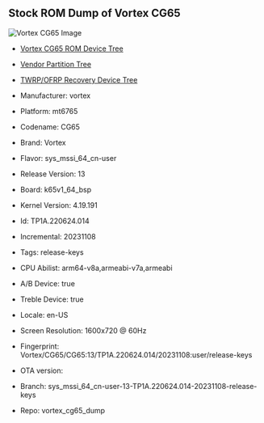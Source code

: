## Stock ROM Dump of Vortex CG65

![Vortex CG65 Image](https://standupwireless.com/wp-content/uploads/CG65.png)

- [Vortex CG65 ROM Device Tree](https://github.com/1ndev-ui/ROM_CG65_device_tree)
- [Vendor Partition Tree](https://github.com/1ndev-ui/vendor_vortex_cg65)
- [TWRP/OFRP Recovery Device Tree](https://github.com/1ndev-ui/TWRP_CG65_device_tree)

- Manufacturer: vortex
- Platform: mt6765
- Codename: CG65
- Brand: Vortex
- Flavor: sys_mssi_64_cn-user
- Release Version: 13
- Board: k65v1_64_bsp
- Kernel Version: 4.19.191
- Id: TP1A.220624.014
- Incremental: 20231108
- Tags: release-keys
- CPU Abilist: arm64-v8a,armeabi-v7a,armeabi
- A/B Device: true
- Treble Device: true
- Locale: en-US
- Screen Resolution: 1600x720 @ 60Hz
- Fingerprint: Vortex/CG65/CG65:13/TP1A.220624.014/20231108:user/release-keys
- OTA version: 
- Branch: sys_mssi_64_cn-user-13-TP1A.220624.014-20231108-release-keys
- Repo: vortex_cg65_dump
